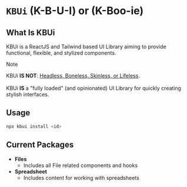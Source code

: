 # `KBUi` (K-B-U-I) or (K-Boo-ie)

## What Is KBUi
KBUi is a ReactJS and Tailwind based UI Library aiming to provide functional, flexible, and stylized components.

> [!NOTE]
> KBUi **IS NOT**: [Headless, Boneless, Skinless, or Lifeless](https://nerdy.dev/headless-boneless-and-skinless-ui). <br/><br/>
> KBUi **IS** a "fully loaded" (and opinionated) UI Library for quickly creating stylish interfaces.


## Usage
```bash
npx kbui install <id>
```

## Current Packages
- **Files**
  - Includes all File related components and hooks
- **Spreadsheet**
  - Includes content for working with spreadsheets
